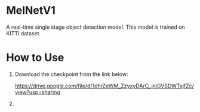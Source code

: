 # MelNetV1
A real-time single stage object detection model.
This model is trained on KITTI dataset.

# How to Use
1. Download the checkpoint from the link below:

    https://drive.google.com/file/d/1dhrZeWM_ZzyxyDArC_jniGVSDWTxjfZc/view?usp=sharing
   
3. 
